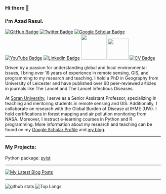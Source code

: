 ### Hi there 👋
### I'm Azad Rasul.

[![GitHub Badge](https://img.shields.io/github/followers/Azad77?style=social)](https://github.com/Azad77?tab=followers)
[![Twitter Badge](https://img.shields.io/twitter/follow/Azad77Rasul?style=social)](https://twitter.com/Azad77Rasul)
[![Google Scholar Badge](https://img.shields.io/badge/Google-Scholar-lightgrey)](https://scholar.google.com/citations?user=E6b98RcAAAAJ&hl=en&authuser=1)
[![YouTube Badge](https://img.shields.io/badge/My-YouTube-red)](https://www.youtube.com/channel/UCpbWlHEqBSnJb6i4UemXQpA/featured)
[![LinkedIn Badge](https://img.shields.io/badge/My-LinkedIn-blue)](https://www.linkedin.com/in/azad-rasul/)
[<img src="https://img.shields.io/badge/Hashnode-2962FF?style=for-the-badge&logo=hashnode&logoColor=white" width="82">](https://smartrs.uk/)
[<img src="https://img.shields.io/badge/dev.to-0A0A0A?style=for-the-badge&logo=dev.to&logoColor=white" width="68">](https://dev.to/azad77)
[![CV Badge](https://img.shields.io/badge/My-CV-critical)](https://azad77.github.io/AzadRasul/Resume.html)
<!---[![Donate Badge](https://img.shields.io/badge/Donate-Buy%20me%20a%20coffee-yellowgreen.svg)](https://www.buymeacoffee.com/AzadRasul)
-->

Driven by a passion for understanding global and local environmental issues, I bring over 16 years of experience in remote sensing, GIS, and programming to my research and teaching. I hold a PhD in Geography from University of Leicester and have published over 60 peer-reviewed articles in journals like The Lancet and The Lancet Infectious Diseases.

At [Soran University](https://www.soran.edu.iq/), I serve as a Senior Assistant Professor, specializing in teaching and mentoring students in remote sensing and GIS. Additionally, I collaborate on research with the Global Burden of Disease at IHME (UW). I hold certifications in forest mapping and air pollution monitoring from NASA. Moreover, I instruct e-learning courses in Python and R programming. More information about my research and teaching can be found on my [Google Scholar Profile](https://scholar.google.com/citations?user=E6b98RcAAAAJ&hl=en&authuser=1) and [my blog](https://smartrs.hashnode.dev/).

---

### My Projects:
Python package: <a href="https://pypi.org/project/pylst/" target="_blank" rel="noopener noreferrer">pylst</a>


---
<!-- Display the latest 3 blog post titles as a Shields.io badge -->
[![My Latest Blog Posts](https://img.shields.io/badge/dynamic/json?url=https://rss2json.com/api.json?rss_url=https%3A%2F%2Fsmartrs.uk%2Frss.xml&label=My%20Latest%20Blog%20Posts&query=$.items[:3].title&color=brightgreen)](https://smartrs.uk/)

---

![github stats](https://github-readme-stats-sigma-five.vercel.app/api?username=Azad77&show_icons=true)
![Top Langs](https://github-readme-stats-sigma-five.vercel.app/api/top-langs/?username=Azad77&langs_count=3&hide=javascript,go,html,css,tex)

<!-- ![Top Langs](https://github-readme-stats.vercel.app/api/top-langs/?username=Azad77&hide_langs_below=10) -->






